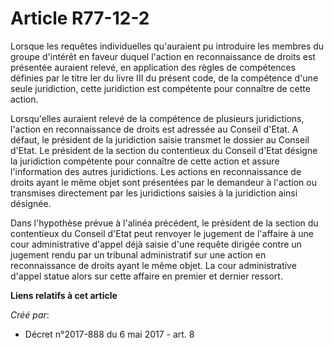 # Article R77-12-2

Lorsque les requêtes individuelles qu'auraient pu introduire les membres du groupe d'intérêt en faveur duquel l'action en
reconnaissance de droits est présentée auraient relevé, en application des règles de compétences définies par le titre Ier du
livre III du présent code, de la compétence d'une seule juridiction, cette juridiction est compétente pour connaître de cette
action.

Lorsqu'elles auraient relevé de la compétence de plusieurs juridictions, l'action en reconnaissance de droits est adressée au
Conseil d'Etat. A défaut, le président de la juridiction saisie transmet le dossier au Conseil d'Etat. Le président de la
section du contentieux du Conseil d'Etat désigne la juridiction compétente pour connaître de cette action et assure
l'information des autres juridictions. Les actions en reconnaissance de droits ayant le même objet sont présentées par le
demandeur à l'action ou transmises directement par les juridictions saisies à la juridiction ainsi désignée.

Dans l'hypothèse prévue à l'alinéa précédent, le président de la section du contentieux du Conseil d'Etat peut renvoyer le
jugement de l'affaire à une cour administrative d'appel déjà saisie d'une requête dirigée contre un jugement rendu par un
tribunal administratif sur une action en reconnaissance de droits ayant le même objet. La cour administrative d'appel statue
alors sur cette affaire en premier et dernier ressort.

**Liens relatifs à cet article**

_Créé par_:

  - Décret n°2017-888 du 6 mai 2017 - art. 8
